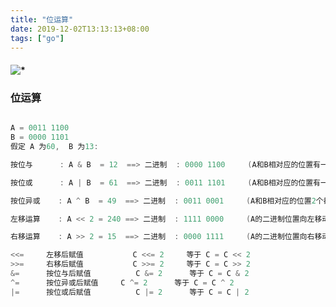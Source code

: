 ```yaml
---
title: "位运算"
date: 2019-12-02T13:13:13+08:00
tags: ["go"]
---
```


#### ![*](https://img.shields.io/static/v1?label=smoke&message=<位运算>&color=green&style=for-the-badge&logo=appveyor)

### 位运算

```go

A = 0011 1100
B = 0000 1101
假定 A 为60,  B 为13:

按位与      : A & B  = 12  ==> 二进制  : 0000 1100     (A和B相对应的位置有一个为0, 该位置即为 0, 其他维持为1) 

按位或      : A | B  = 61  ==> 二进制  : 0011 1101     (A和B相对应的位置有一个为1, 该位置即为 1, 其他维持为0)

按位异或    : A ^ B  = 49  ==> 二进制  : 0011 0001     (A和B相对应的位置2个都为1, 该位置即为0, 其他维持0或1) 

左移运算    : A << 2 = 240 ==> 二进制  : 1111 0000     (A的二进制位置向左移动2位, 右侧如果是1丢弃)

右移运算    : A >> 2 = 15  ==> 二进制  : 0000 1111     (A的二进制位置向右移动2位, 左侧补0, 右侧0省略)

<<=	    左移后赋值	        C <<= 2     等于 C = C << 2
>>=	    右移后赋值	        C >>= 2     等于 C = C >> 2
&=	    按位与后赋值	        C &= 2      等于 C = C & 2
^=	    按位异或后赋值	    C ^= 2      等于 C = C ^ 2
|=	    按位或后赋值	        C |= 2      等于 C = C | 2

```
